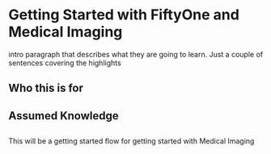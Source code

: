 # Getting Started with FiftyOne and Medical Imaging

intro paragraph that describes what they are going to learn. Just a couple of sentences covering the highlights

## Who this is for

## Assumed Knowledge

##

This will be a getting started flow for getting started with Medical Imaging
